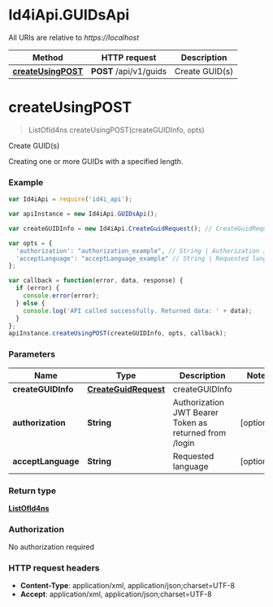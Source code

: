 # Id4iApi.GUIDsApi

All URIs are relative to *https://localhost*

Method | HTTP request | Description
------------- | ------------- | -------------
[**createUsingPOST**](GUIDsApi.md#createUsingPOST) | **POST** /api/v1/guids | Create GUID(s)


<a name="createUsingPOST"></a>
# **createUsingPOST**
> ListOfId4ns createUsingPOST(createGUIDInfo, opts)

Create GUID(s)

Creating one or more GUIDs with a specified length.

### Example
```javascript
var Id4iApi = require('id4i_api');

var apiInstance = new Id4iApi.GUIDsApi();

var createGUIDInfo = new Id4iApi.CreateGuidRequest(); // CreateGuidRequest | createGUIDInfo

var opts = { 
  'authorization': "authorization_example", // String | Authorization JWT Bearer Token as returned from /login
  'acceptLanguage': "acceptLanguage_example" // String | Requested language
};

var callback = function(error, data, response) {
  if (error) {
    console.error(error);
  } else {
    console.log('API called successfully. Returned data: ' + data);
  }
};
apiInstance.createUsingPOST(createGUIDInfo, opts, callback);
```

### Parameters

Name | Type | Description  | Notes
------------- | ------------- | ------------- | -------------
 **createGUIDInfo** | [**CreateGuidRequest**](CreateGuidRequest.md)| createGUIDInfo | 
 **authorization** | **String**| Authorization JWT Bearer Token as returned from /login | [optional] 
 **acceptLanguage** | **String**| Requested language | [optional] 

### Return type

[**ListOfId4ns**](ListOfId4ns.md)

### Authorization

No authorization required

### HTTP request headers

 - **Content-Type**: application/xml, application/json;charset=UTF-8
 - **Accept**: application/xml, application/json;charset=UTF-8

